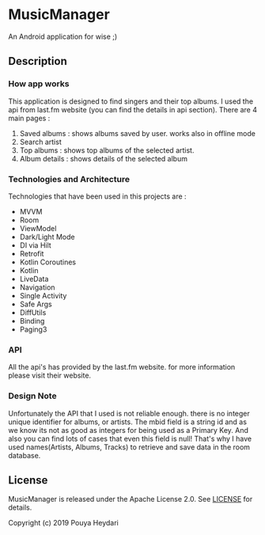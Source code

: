 # MusicManager
An Android application for wise ;)

## Description

### How app works

This application is designed to find singers and their top albums. I used the api from last.fm website (you can find the details in api section). There are 4 main pages :

1.  Saved albums : shows albums saved by user. works also in offline mode
2.  Search artist
3.  Top albums : shows top albums of the selected artist.
4.  Album details : shows details of the selected album

### Technologies and Architecture

Technologies that have been used in this projects are :

*   MVVM
*   Room
*   ViewModel
*   Dark/Light Mode
*   DI via Hilt
*   Retrofit
*   Kotlin Coroutines
*   Kotlin
*   LiveData
*   Navigation
*   Single Activity
*   Safe Args
*   DiffUtils
*   Binding
*   Paging3

### API

All the api's has provided by the last.fm website. for more information please visit their website.

### Design Note
Unfortunately the API that I used is not reliable enough. there is no integer unique identifier for albums,
or artists. The mbid field is a string id and as we know its not as good as integers for being used as a Primary Key.
And also you can find lots of cases that even this field is null!
That's why I have used names(Artists, Albums, Tracks) to retrieve and save data in the room database.

## License

MusicManager is released under the Apache License 2.0. See [LICENSE](https://github.com/SirLordPouya/MusicManager/blob/master/LICENSE.md) for details.

Copyright (c) 2019 Pouya Heydari